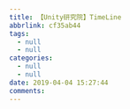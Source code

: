 ```yaml
---
title: 【Unity研究院】TimeLine
abbrlink: cf35ab44
tags:
  - null
  - null
categories:
  - null
  - null
date: 2019-04-04 15:27:44
comments:
---
```

<!-- more -->
